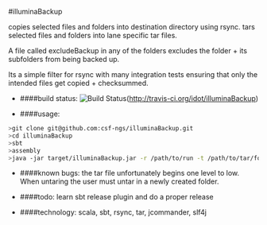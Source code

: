 #illuminaBackup

copies selected files and folders into destination directory using rsync.
tars selected files and folders into lane specific tar files.

A file called excludeBackup in any of the folders excludes the folder + its subfolders from being backed up.

Its a simple filter for rsync with many integration tests ensuring that only the intended
files get copied + checksummed.

* ####build status:
![Build Status](https://secure.travis-ci.org/idot/illuminaBackup.png)(http://travis-ci.org/idot/illuminaBackup)

* ####usage:
```bash
>git clone git@github.com:csf-ngs/illuminaBackup.git 
>cd illuminaBackup
>sbt
>assembly
>java -jar target/illuminaBackup.jar -r /path/to/run -t /path/to/tar/folder -o /path/to/savedRuns
```
 
* ####known bugs:
the tar file unfortunately begins one level to low. When untaring the user must untar
in a newly created folder.

* ####todo:
learn sbt release plugin and do a proper release

* ####technology:
scala, sbt, rsync, tar, jcommander, slf4j




